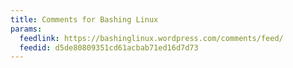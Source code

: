 ```yaml
---
title: Comments for Bashing Linux
params:
  feedlink: https://bashinglinux.wordpress.com/comments/feed/
  feedid: d5de80809351cd61acbab71ed16d7d73
---
```

